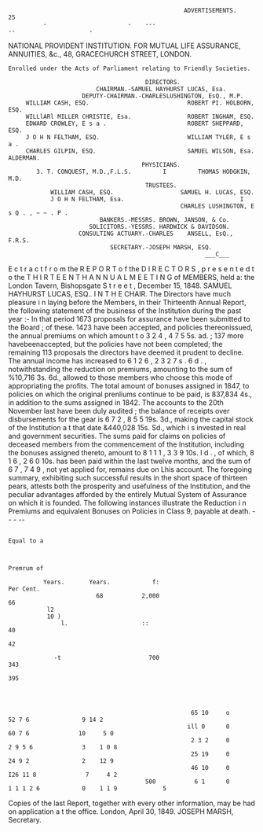                                                       ADVERTISEMENTS.                                                                     25
              -                       -    ---                                          --                     -



NATIONAL PROVIDENT INSTITUTION.
           FOR MUTUAL LIFE ASSURANCE, ANNUITIES, &c.,
                                    48, GRACECHURCH STREET, LONDON.

    Enrolled under the Acts of Parliament relating to Friendly Societies.

                                           DIRECTORS.
                             CHAIRMAN.-SAMUEL HAYHURST LUCAS, Esa.
                         DEPUTY-CHAIRMAN.-CHARLESLUSHINGTON, EsQ., M.P.
         WILLIAM CASH, ESQ.                            ROBERT PI. HOLBORN, ESQ.
         WILLlARl MILLER CHRISTIE, Esa.                ROBERT INGHAM, ESQ.
         EDWARD CROWLEY, E s a .                       ROBERT SHEPPARD, ESQ.
         J O H N FELTHAM, ESQ.                         WILLIAM TYLER, E s a .
         CHARLES GILPIN, ESQ.                          SAMUEL WILSON, Esa. ALDERMAN.
                                          PHYSICIANS.
            3. T. CONQUEST, M.D.,F.L.S.         I         THOMAS HODGKIN, M.D.
                                           TRUSTEES.
                WILLIAM CASH, ESQ.                   SAMUEL H. LUCAS, ESQ.
                J O H N FELTHAM, Esa.                                 I
                                                     CHARLES LUSHINGTON, E s Q . , ~ ~ . P .
                              BANKERS.-MESSRS. BROWN, JANSON, & Co.
                           SOLICITORS.-YESSRS. HARDWICK & DAVIDSON.
                        CONSULTING ACTUARY.-CHARLES    ANSELL, EsQ., F.R.S.
                                 SECRETARY.-JOSEPH MARSH, ESQ.
                                                            ___C___
  E c t r a c t f r o m the R E P O R T o f the D I R E C T O R S , p r e s e n t e d t o the T H I R T E E N T H A N N U A L M E E T I N G
                       of MEMBERS, held a: the London Tavern, Bishopsgate S t r e e t , December 15, 1848.
                                  SAMUEL HAYHURST LUCAS, ESQ.. I N T H E CHAIR.
   The Directors have much pleasure i n laying before the Members, in their Thirteenth Annual Report, the following
statement of the business of the Institution during the past year :-
   In that period 1673 proposals for assurance have been submitted to the Board ; of these. 1423 have been accepted,
and policies thereonissued, the annual premiums on which amount t o 3 2 4 , 4 7 5 5s. ad. ; 137 more havebeenaccepted,
but the policies have not been completed; the remaining 113 proposals the directors have deemed it prudent
to decline.
   The annual income has increased to 6 1 2 6 , 2 3 2 7 s . 6 d . , notwithstanding the reduction on premiums, amounting to
the sum of %10,716 3s. 6d., allowed to those members who choose this mode of appropriating the profits.
   The total amount of bonuses assigned in 1847, to policies on which the original prenliums continue to be paid,
is 837,834 4s., in addition to the sums assigned in 1842.
   The accounts to the 20th November last have been duly audited ; the balance of receipts over disbursements for
the gear is 6 7 2 , 8 5 5 19s. 3d., making the capital stock of the Institution a t that date &440,028 15s. Sd., which i s
invested in real and government securities.
   The sums paid for claims on policies of deceased members from the commencement of the Institution, including
the bonuses assigned thereto, amount to 8 1 1 1 , 3 3 9 10s. I d . , of which, 8 1 6 , 2 6 0 10s. has been paid within the last
twelve months, and the sum of 6 7 , 7 4 9 , not yet applied for, remains due on Lhis account.
   The foregoing summary, exhibiting such successful results in the short space of thirteen pears, attests both the
prosperity and usefulness of the Institution, and the peculiar advantages afforded by the entirely Mutual System of
Assurance on which it is founded.
   The following instances illustrate the Reduction i n Premiums and equivalent Bonuses on Policies in Class 9,
payable at death.
                                                                                                 --      -        --

                                                                                                                  Equal to a


                                                                                                                 Premrum of

              Years.       Years.            f:                                                                  Per Cent.
                             68           2,000                                                                        66
               l2
               10 )
                   l.                     ::                                                                           40
                                                                                                                       42

                 -t                         700                                                                        343
                                                                                                                       395




                                                        65 10     o         52 7 6               9 14 2
                                                       ill 0      0         60 7 6              10     5 0
                                                        2 3 2     0         2 9 5 6              3    1 0 8
                                                        25 19     0         24 9 2               2    12 9
                                                        46 10     0        I26 11 8              7     4 2
                                           500           6 1      0         1 1 1 2 6            0    1 1 9             5
  Copies of the last Report, together with every other information, may be had on application a t the office.
London, April 30, 1849.                                                                      JOSEPH MARSH, Secretary.
